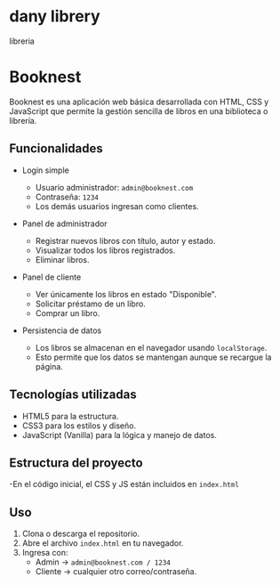 # dany librery
libreria 
# Booknest

Booknest es una aplicación web básica desarrollada con HTML, CSS y JavaScript que permite la gestión sencilla de libros en una biblioteca o librería.

## Funcionalidades

- Login simple  
  - Usuario administrador: `admin@booknest.com`  
  - Contraseña: `1234`  
  - Los demás usuarios ingresan como clientes.  

- Panel de administrador  
  - Registrar nuevos libros con título, autor y estado.  
  - Visualizar todos los libros registrados.  
  - Eliminar libros.  

- Panel de cliente  
  - Ver únicamente los libros en estado "Disponible".  
  - Solicitar préstamo de un libro.  
  - Comprar un libro.  

- Persistencia de datos  
  - Los libros se almacenan en el navegador usando `localStorage`.  
  - Esto permite que los datos se mantengan aunque se recargue la página.  

## Tecnologías utilizadas

- HTML5 para la estructura.  
- CSS3 para los estilos y diseño.  
- JavaScript (Vanilla) para la lógica y manejo de datos.  

## Estructura del proyecto


-En el código inicial, el CSS y JS están incluidos en `index.html`

## Uso

1. Clona o descarga el repositorio.  
2. Abre el archivo `index.html` en tu navegador.  
3. Ingresa con:  
   - Admin → `admin@booknest.com / 1234`  
   - Cliente → cualquier otro correo/contraseña.  
